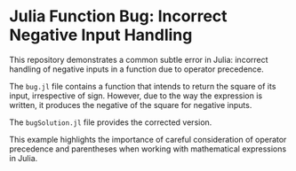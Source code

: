 # Julia Function Bug: Incorrect Negative Input Handling

This repository demonstrates a common subtle error in Julia: incorrect handling of negative inputs in a function due to operator precedence.

The `bug.jl` file contains a function that intends to return the square of its input, irrespective of sign.  However, due to the way the expression is written, it produces the negative of the square for negative inputs.

The `bugSolution.jl` file provides the corrected version.

This example highlights the importance of careful consideration of operator precedence and parentheses when working with mathematical expressions in Julia.